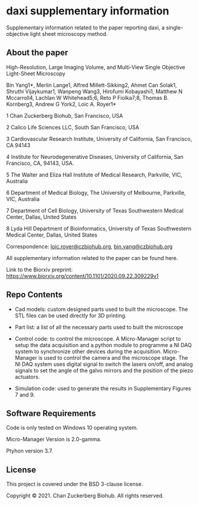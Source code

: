 # daxi supplementary information

Supplementary information related to the paper reporting daxi, a single-objective light
sheet microscopy method. 

## About the paper

High-Resolution, Large Imaging Volume, and Multi-View Single Objective Light-Sheet Microscopy

Bin Yang1*, Merlin Lange1, Alfred Millett-Sikking2, Ahmet Can Solak1, Shruthi Vijaykumar1, Wanpeng Wang3, 
Hirofumi Kobayashi1, Matthew N Mccarroll4, Lachlan W Whitehead5;6, Reto P Fiolka7;8, Thomas B. Kornberg3, 
Andrew G York2, Loic A. Royer1*

1 Chan Zuckerberg Biohub, San Francisco, USA

2 Calico Life Sciences LLC, South San Francisco, USA

3 Cardiovascular Research Institute, University of California, San Francisco, CA 94143

4 Institute for Neurodegenerative Diseases, University of California, San Francisco, CA, 94143, USA.

5 The Walter and Eliza Hall Institute of Medical Research, Parkville, VIC, Australia

6 Department of Medical Biology, The University of Melbourne, Parkville, VIC, Australia

7 Department of Cell Biology, University of Texas Southwestern Medical Center, Dallas, United States

8 Lyda Hill Department of Bioinformatics, University of Texas Southwestern Medical Center, Dallas, United States

Correspondence: loic.royer@czbiohub.org, bin.yang@czbiohub.org

All supplementary information related to the paper can be found here.

Link to the Biorxiv preprint: https://www.biorxiv.org/content/10.1101/2020.09.22.309229v1


## Repo Contents

* Cad models: custom designed parts used to built the microscope. The STL files can be used directly 
for 3D printing.

* Part list: a list of all the necessary parts used to built the microscope

* Control code: to control the microscope. A Micro-Manager script to setup the data acquisition and 
a python module to programme a NI DAQ system to synchronize other devices during the acquisition. 
Micro-Manager is used to control the camera and the microscope stage. 
The NI DAQ system uses digital signal to switch the lasers on/off, and analog signals to set the angle of
the galvo mirrors and the position of the piezo actuators. 

* Simulation code: used to generate the results in Supplementary Figures 7 and 9. 


## Software Requirements
Code is only tested on Windows 10 operating system. 

Micro-Manager Version is 2.0-gamma.

Ptyhon version 3.7.

## License
This project is covered under the BSD 3-clause license.



Copyright © 2021. Chan Zuckerberg Biohub. All rights reserved.
